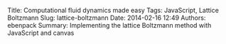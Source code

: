 Title: Computational fluid dynamics made easy
Tags: JavaScript, Lattice Boltzmann
Slug: lattice-boltzmann
Date: 2014-02-16 12:49
Authors: ebenpack
Summary: Implementing the lattice Boltzmann method with JavaScript and canvas

<div style="height:0">
    <svg width="0" height="0">
        <!-- Definitions -->
        <defs>
            <!-- Hatching pattern -->
            <pattern id="diagonalHatch" patternUnits="userSpaceOnUse" width="50" height="50" patternTransform="rotate(-45)">
            <rect x="0" y="0" width="100" height="100" fill="white"/>
            <path d="M -1,50 H 200" stroke="#000000" stroke-width="20"/>
            </pattern>
        </defs>
        <defs>
            <g id="arrow-group">
                <line x1="0" y1="0" x2="125" y2="125" stroke-width="10"></line>
                <polygon points="155,155 145,105 105,145"></polygon>
            </g>
        </defs>
        <defs>
            <g id="arrow-group-short">
                <line x1="0" y1="0" x2="85" y2="85" stroke-width="10"></line>
                <polygon points="110,110 100,60 60,100"></polygon>
            </g>
        </defs>
        <defs>
            <g id="triangle">
                <line x1="200" y1="0" x2="0" y2="347" stroke-width="10"></line>
                <line x1="200" y1="0" x2="400" y2="347" stroke-width="10"></line>
                <line x1="0" y1="347" x2="400" y2="347" stroke-width="10"></line>
            </g>
        </defs>
        <defs>
            <g id="particle-arrow">
                <circle cx="0" cy="0" r="30"></circle>
                <line x1="0" y1="0" x2="175" y2="0" stroke-width="15"></line>
                <polygon points="200,0 170,-20 170,20"></polygon>
            </g>
        </defs>
        <defs>
            <g id="arrow-group-large">
                <line x1="0" y1="0" x2="470" y2="470" stroke-width="10"></line>
                <polygon points="485,485 475,435 435,475"></polygon>
            </g>
        </defs>
        <defs>
            <g id="arrow-group-large-short">
                <line x1="0" y1="0" x2="330" y2="330" stroke-width="10"></line>
                <polygon points="345,345 335,295 295,335"></polygon>
            </g>
        </defs>
         <defs>
            <!-- Hatching pattern -->
            <pattern id="diagonalHatch" patternUnits="userSpaceOnUse" width="50" height="50" patternTransform="rotate(-45)">
            <rect x="0" y="0" width="100" height="100" fill="white"/>
            <path d="M -1,50 H 200" stroke="#000000" stroke-width="20"/>
            </pattern>
        </defs>
        <defs>
            <g id="arrow-group">
                <line x1="0" y1="0" x2="125" y2="125" stroke-width="10"></line>
                <polygon points="155,155 145,105 105,145"></polygon>
            </g>
        </defs>
    </svg>
    <style>
        svg .particle-arrow {
            fill: red;
            stroke: red;
        }

        svg .arrow-1 {
            fill: red;
            stroke: red;
        }
        svg .arrow-2 {
            fill: blue;
            stroke: blue;
        }
        svg .arrow-3 {
            fill: black;
            stroke: black;
        }

        svg .triangle {
            fill: black;
            stroke: black;
        }
    </style>
</div>

Over the 2013 winter holidays I was looking for a project to work on. I had been interested in learning more about the canvas element for a while, so, with the snow driving o’er the fields, I decided to make a simple snow simulation to start learning some canvas basics. Once I had a simple snow program up and running in the canvas, I turned my attention to implementing a wind system that would allow users to interact with the snow, creating gusts of wind with their mouse. My initial naive attempts—which mostly involved a mesh of nodes which contained a single wind vector, and some mechanism to propagate those vectors to the next node in their direction of travel—were fairly unsatisfactory, so I began to look for ways to improve the wind system. After some cursory googling, I started looking in earnest at computational fluid dynamics. This led me to the Navier-Stokes equations, which seemed just a little too complicated for what I was after. Navier-Stokes led me to lattice-gas automata (LGA), which, while conceptually quite simple, has some inherent issues. Finally, LGA led to the lattice Boltzmann methods (LBM).

In the 1970s and 1980s, the LGA model was developed to simulate fluid flow. This model uses a lattice comprised of individual cellular automata. Each cell can be in one of several states, each state representing particles at the cell moving with different discrete velocities. For example, in one of the most popular forms of the model, in which the lattice is represented as a hexagonal grid of cells, each cell has six or seven velocities (possibly including the 'at-rest' velocity), and each of these velocities can be in either the 'on' or 'off' state to indicate if there is a particle at that node traveling at that velocity. Each discrete time step in the model is comprised of two phases: the streaming phase, in which particles move from one node to the next in their direction of travel, and the collision phase, in which the particles within a node collide and bounce off each other and change direction.

<div id="lattice-gas-illustration">
    <svg width="300" height="200" viewbox="-20 -20 1230 650" >
        <!-- First row -->
        <g class="triangle" transform="translate(0,0)">
            <use xlink:href="#triangle" />
        </g>
        <g class="triangle" transform="translate(200,-52) rotate(180 200 200)">
            <use xlink:href="#triangle" />
        </g>
        <g class="triangle" transform="translate(400, 0)">
            <use xlink:href="#triangle" />
        </g>
        <g class="triangle" transform="translate(600, -52) rotate(180 200 200)">
            <use xlink:href="#triangle" />
        </g>
        <g class="triangle" transform="translate(800, 0)">
            <use xlink:href="#triangle" />
        </g>
        <!-- Second row -->
        <g class="triangle" transform="translate(0,294) rotate(180 200 200)">
            <use xlink:href="#triangle" />
        </g>
        <g class="triangle" transform="translate(200,345)">
            <use xlink:href="#triangle" />
        </g>
        <g class="triangle" transform="translate(400,294) rotate(180 200 200)">
            <use xlink:href="#triangle" />
        </g>
        <g class="triangle" transform="translate(600,345)">
            <use xlink:href="#triangle" />
        </g>
        <g class="triangle" transform="translate(800,294) rotate(180 200 200)">
            <use xlink:href="#triangle" />
        </g>
        <!-- Particles -->
        <g class="particle-arrow" transform="translate(400,347)">
            <use xlink:href="#particle-arrow" />
        </g>
        <g class="particle-arrow" transform="translate(800,347) rotate(-120)">
            <use xlink:href="#particle-arrow" />
        </g>
        <g class="particle-arrow" transform="translate(400,347) rotate(60)">
            <use xlink:href="#particle-arrow" />
        </g>
        <g class="particle-arrow" transform="translate(400,347) rotate(120)">
            <use xlink:href="#particle-arrow" />
        </g>
        <g class="particle-arrow" transform="translate(800,347) rotate(120)">
            <use xlink:href="#particle-arrow" />
        </g>
    </svg>
</div>

<p class="illustration-label">Two cells in a lattice-gas automata</p>

While its conceptual simplicity is alluring, LGA has some major shortcomings, many of which LBM directly addresses. And while LBM sacrifices a small amount of LGA's simplicity for the sake of increased accuracy and robustness, LBM is actually still surprisingly quite simple. Like LGA, LBM also consists of a lattice of nodes, but where LGA's nodes have a finite set of possible states, LBM's nodes contain a set of particle distribution functions (DFs). In other words, LBM is continuous where LGA is discrete.

LBM comes in many flavors. It can easily be configured for one-, two-, or three-dimensional spaces, each of which has its own variants. In this example we will be discussing D2Q9, which means a two-dimensional lattice, with nine discrete distribution functions per node. Other common configurations include D1Q3, D1Q5, D3Q15, and D3Q19

Each node in the lattice consists of a set of particle DFs. Together, these DFs represent a collection of particles, and are related to the probability of finding a particle at a node, at a given time, with a particular velocity. For D2Q9, there are nine DFs per node. The density of these DFs is represented by \\(n_i\\). Each DF is also associated with a velocity, represented by \\( \\vec{e}_{i}\\). These velocities correspond to the four cardinal directions, the four ordinal directions, as well as the 'at-rest' velocity. These velocities are chosen such that they carry a particle from a node in the lattice to one of its neighboring nodes. For convenience, these velocities are each assigned a number, as seen below.

<div id="node-distribution-illustration">
    <svg width="200" height="200" viewbox="-300 -300  1620 1620">
        <!-- Directions -->
        <defs>
            <g id="arrow-group-large">
                <line x1="0" y1="0" x2="470" y2="470" stroke-width="10"></line>
                <polygon points="485,485 475,435 435,475"></polygon>
            </g>
        </defs>
        <defs>
            <g id="arrow-group-large-short">
                <line x1="0" y1="0" x2="330" y2="330" stroke-width="10"></line>
                <polygon points="345,345 335,295 295,335"></polygon>
            </g>
        </defs>
        <rect class="outer" width="990" height="990" x="20" y="20" stroke="black" stroke-width="20" fill="white" />
        <!-- Ordinals -->
        <g class="arrow-3" transform="translate(515,515) rotate(0)">
            <use xlink:href="#arrow-group-large" />
        </g>
        <g class="arrow-3" transform="translate(515,515) rotate(90)">
            <use xlink:href="#arrow-group-large" />
        </g>
        <g class="arrow-3" transform="translate(515,515) rotate(180)">
            <use xlink:href="#arrow-group-large" />
        </g>
        <g class="arrow-3" transform="translate(515,515) rotate(270)">
            <use xlink:href="#arrow-group-large" />
        </g>

        <!-- Cardinals -->
        <g class="arrow-3" transform="translate(515,515) rotate(45)">
            <use xlink:href="#arrow-group-large-short" />
        </g>
        <g class="arrow-3" transform="translate(515,515) rotate(135)">
            <use xlink:href="#arrow-group-large-short" />
        </g>
        <g class="arrow-3" transform="translate(515,515) rotate(225)">
            <use xlink:href="#arrow-group-large-short" />
        </g>
        <g class="arrow-3" transform="translate(515,515) rotate(315)">
            <use xlink:href="#arrow-group-large-short" />
        </g>
        <circle cx="515" cy="515" r="30" stroke="black" stroke-width="10" fill="white"></circle>
        <text x="-100" y="-50" 
            font-family="Verdana" 
            font-size="75">
            6
        </text>
        <text x="500" y="-50" 
            font-family="Verdana" 
            font-size="75">
            2
        </text>
        <text x="1100" y="-50" 
            font-family="Verdana" 
            font-size="75">
            5
        </text>
        <text x="-100" y="550" 
            font-family="Verdana" 
            font-size="75">
            3
        </text>
        <text x="600" y="500" 
            font-family="Verdana" 
            font-size="75">
            0
        </text>
        <text x="1100" y="550" 
            font-family="Verdana" 
            font-size="75">
            1
        </text>
        <text x="1100" y="1120" 
            font-family="Verdana" 
            font-size="75">
            8
        </text>
        <text x="500" y="1120" 
            font-family="Verdana" 
            font-size="75">
            4
        </text>
        <text x="-100" y="1120" 
            font-family="Verdana" 
            font-size="75">
            7
        </text>
    </svg>
</div>
<p class="illustration-label">Discrete velocities for D2Q9 model</p>

The \\(x\\) and \\(y\\) components of the velocities for each \\( \\vec{e}_{i}\\) are shown below, and as you can see they correspond to the diagram above.


\\(
    \begin{alignat}{7}
        &\\vec{e}\_{0} = (&0,  &&0)  \\quad \\\\
        &\\vec{e}\_{1} = (&1,  &&0)  \\quad &\\vec{e}\_{5} = (& 1, &&1) \\\\
        &\\vec{e}\_{2} = (&0,  &&1)  \\quad &\\vec{e}\_{6} = (&-1, &&1) \\\\
        &\\vec{e}\_{3} = (&-1, &&0)  \\quad &\\vec{e}\_{7} = (&-1,&&-1) \\\\
        &\\vec{e}\_{4} = (&0,  &&-1) \\quad &\\vec{e}\_{8} = (& 1,&&-1) \\\\
    \end{alignat}
\\)

For each node in the lattice, two important properties can be calculated from the DFs. The macroscopic density at a particular node is described by the equation \\( \\rho = \sum n\_{i} \\), or the summation of the densities of the individual distribution functions of a node (i.e. the macroscopic density). Once the density has been calculated, it can then be used to calculate the macroscopic velocity, \\( \\vec{u} = \\frac{1}{\\rho} \sum n\_{i} \\vec{e}\_{i}\\).


Like the LGA, the LBM consists of two phases which update the DFs: namely, streaming, and collision. In the streaming phase, the DFs of each node move to the next node in their direction of travel. It is also during this phase that boundary conditions are considered. If a boundary is encountered, the distributions that would have been streamed into the boundary are in some way redirected away from that boundary. More will be said of this later.

<div id="stream-start-illustration">
    <svg width="200" height="200" viewbox="0 0 1020 1020">
        <!-- Streaming, start -->
        <!-- First column -->
        <rect class="inner" width="330" height="330" x="20" y="20" stroke="black" stroke-width="20" fill="white" />
        <g class="arrow-3" transform="translate(185,185) rotate(0)">
            <use xlink:href="#arrow-group" />
        </g>
        <circle cx="185" cy="185" r="30" stroke="black" stroke-width="10" fill="white"></circle>
        <rect class="inner" width="330" height="330" x="20" y="350" stroke="black" stroke-width="20" fill="white" />
        <g class="arrow-3" transform="translate(185,515) rotate(315)">
            <use xlink:href="#arrow-group-short" />
        </g>
        <circle cx="185" cy="515" r="30" stroke="black" stroke-width="10" fill="white"></circle>
        <rect class="inner" width="330" height="330" x="20" y="680" stroke="black" stroke-width="20" fill="white" />
        <g class="arrow-3" transform="translate(185,845) rotate(270)">
            <use xlink:href="#arrow-group" />
        </g>
        <circle cx="185" cy="845" r="30" stroke="black" stroke-width="10" fill="white"></circle>

        <!-- Second column -->
        <rect class="inner" width="330" height="330" x="350" y="20" stroke="black" stroke-width="20" fill="white" />
        <g class="arrow-3" transform="translate(515,185) rotate(45)">
            <use xlink:href="#arrow-group-short" />
        </g>
        <circle cx="515" cy="185" r="30" stroke="black" stroke-width="10" fill="white"></circle>
        <rect class="inner" width="330" height="330" x="350" y="350" stroke="black" stroke-width="20" fill="white" />

        <!-- Ordinal directions -->
        <g class="arrow-1" transform="translate(515,515) rotate(0)">
            <use xlink:href="#arrow-group" />
        </g>
        <g class="arrow-1" transform="translate(515,515) rotate(90)">
            <use xlink:href="#arrow-group" />
        </g>
        <g class="arrow-1" transform="translate(515,515) rotate(180)">
            <use xlink:href="#arrow-group" />
        </g>
        <g class="arrow-1" transform="translate(515,515) rotate(270)">
            <use xlink:href="#arrow-group" />
        </g>

        <!-- Cardinal directions -->
        <g class="arrow-1" transform="translate(515,515) rotate(45)">
            <use xlink:href="#arrow-group-short" />
        </g>
        <g class="arrow-1" transform="translate(515,515) rotate(135)">
            <use xlink:href="#arrow-group-short" />
        </g>
        <g class="arrow-1" transform="translate(515,515) rotate(225)">
            <use xlink:href="#arrow-group-short" />
        </g>
        <g class="arrow-1" transform="translate(515,515) rotate(315)">
            <use xlink:href="#arrow-group-short" />
        </g>
        <circle cx="515" cy="515" r="30" stroke="black" stroke-width="10" fill="white"></circle>
        <rect class="inner" width="330" height="330" x="350" y="680" stroke="black" stroke-width="20" fill="white" />
        <g class="arrow-3" transform="translate(515,845) rotate(225)">
            <use xlink:href="#arrow-group-short" />
        </g>
        <circle cx="515" cy="845" r="30" stroke="black" stroke-width="10" fill="white"></circle>

        <!-- Third column -->
        <rect class="inner" width="330" height="330" x="680" y="20" stroke="black" stroke-width="20" fill="white" />
        <g class="arrow-3" transform="translate(845,185) rotate(90)">
            <use xlink:href="#arrow-group" />
        </g>
        <circle cx="845" cy="185" r="30" stroke="black" stroke-width="10" fill="white"></circle>
        <rect class="inner" width="330" height="330" x="680" y="350" stroke="black" stroke-width="20" fill="white" />
        <g class="arrow-3" transform="translate(845,515) rotate(135)">
            <use xlink:href="#arrow-group-short" />
        </g>
        <circle cx="845" cy="515" r="30" stroke="black" stroke-width="10" fill="white"></circle>
        <rect class="inner" width="330" height="330" x="680" y="680" stroke="black" stroke-width="20" fill="white" />
        <g class="arrow-3" transform="translate(845,845) rotate(180)">
            <use xlink:href="#arrow-group" />
        </g>
        <circle cx="845" cy="845" r="30" stroke="black" stroke-width="10" fill="white"></circle>
    </svg>
</div>
<p class="illustration-label">Prior to streaming phase</p>

<div id="stream-end-illustration">
    <svg width="200" height="200" viewbox="0 0 1020 1020">
        <!-- Streaming, end -->
        <!-- First column -->
        <rect class="inner" width="330" height="330" x="20" y="20" stroke="black" stroke-width="20" fill="white" />
        <g class="arrow-1" transform="translate(185,185) rotate(180)">
            <use xlink:href="#arrow-group" />
        </g>
        <circle cx="185" cy="185" r="30" stroke="black" stroke-width="10" fill="white"></circle>
        <rect class="inner" width="330" height="330" x="20" y="350" stroke="black" stroke-width="20" fill="white" />
        <g class="arrow-1" transform="translate(185,515) rotate(135)">
            <use xlink:href="#arrow-group-short" />
        </g>
        <circle cx="185" cy="515" r="30" stroke="black" stroke-width="10" fill="white"></circle>
        <rect class="inner" width="330" height="330" x="20" y="680" stroke="black" stroke-width="20" fill="white" />
        <g class="arrow-1" transform="translate(185,845) rotate(90)">
            <use xlink:href="#arrow-group" />
        </g>
        <circle cx="185" cy="845" r="30" stroke="black" stroke-width="10" fill="white"></circle>

        <!-- Second column -->
        <rect class="inner" width="330" height="330" x="350" y="20" stroke="black" stroke-width="20" fill="white" />
        <g class="arrow-1" transform="translate(515,185) rotate(225)">
            <use xlink:href="#arrow-group-short" />
        </g>
        <circle cx="515" cy="185" r="30" stroke="black" stroke-width="10" fill="white"></circle>
        <rect class="inner" width="330" height="330" x="350" y="350" stroke="black" stroke-width="20" fill="white" />

        <!-- Ordinal directions -->
        <g class="arrow-3" transform="translate(515,515) rotate(0)">
            <use xlink:href="#arrow-group" />
        </g>
        <g class="arrow-3" transform="translate(515,515) rotate(90)">
            <use xlink:href="#arrow-group" />
        </g>
        <g class="arrow-3" transform="translate(515,515) rotate(180)">
            <use xlink:href="#arrow-group" />
        </g>
        <g class="arrow-3" transform="translate(515,515) rotate(270)">
            <use xlink:href="#arrow-group" />
        </g>

        <!-- Cardinal directions -->
        <g class="arrow-3" transform="translate(515,515) rotate(45)">
            <use xlink:href="#arrow-group-short" />
        </g>
        <g class="arrow-3" transform="translate(515,515) rotate(135)">
            <use xlink:href="#arrow-group-short" />
        </g>
        <g class="arrow-3" transform="translate(515,515) rotate(225)">
            <use xlink:href="#arrow-group-short" />
        </g>
        <g class="arrow-3" transform="translate(515,515) rotate(315)">
            <use xlink:href="#arrow-group-short" />
        </g>
        <circle cx="515" cy="515" r="30" stroke="black" stroke-width="10" fill="white"></circle>
        <rect class="inner" width="330" height="330" x="350" y="680" stroke="black" stroke-width="20" fill="white" />
        <g class="arrow-1" transform="translate(515,845) rotate(45)">
            <use xlink:href="#arrow-group-short" />
        </g>
        <circle cx="515" cy="845" r="30" stroke="black" stroke-width="10" fill="white"></circle>

        <!-- Third column -->
        <rect class="inner" width="330" height="330" x="680" y="20" stroke="black" stroke-width="20" fill="white" />
        <g class="arrow-1" transform="translate(845,185) rotate(270)">
            <use xlink:href="#arrow-group" />
        </g>
        <circle cx="845" cy="185" r="30" stroke="black" stroke-width="10" fill="white"></circle>
        <rect class="inner" width="330" height="330" x="680" y="350" stroke="black" stroke-width="20" fill="white" />
        <g class="arrow-1" transform="translate(845,515) rotate(315)">
            <use xlink:href="#arrow-group-short" />
        </g>
        <circle cx="845" cy="515" r="30" stroke="black" stroke-width="10" fill="white"></circle>
        <rect class="inner" width="330" height="330" x="680" y="680" stroke="black" stroke-width="20" fill="white" />
        <g class="arrow-1" transform="translate(845,845) rotate(0)">
            <use xlink:href="#arrow-group" />
        </g>
        <circle cx="845" cy="845" r="30" stroke="black" stroke-width="10" fill="white"></circle>
    </svg>
</div>
<p class="illustration-label">After streaming phase</p>

The collision phase moves the DFs at a node towards a local equilibrium. The collision phase for the LBM is somewhat more complicated than that of LGA. The most important thing for this phase is that however the collision is calculated, it must conserve mass, momentum and energy. One common approach to this phase is to make use of the Bhatnagar-Gross-Krook (BGK) relaxation term. This is described by the equation \\( \\Omega\_{i}=-\\tau^{-1}(n\_i-n\_i^{eq})\\), where \\( n\_i^{eq} \\) is a local equilibrium value for the DFs. The term \\( \\tau \\) is a relaxation time, and is related to the viscosity. Equilibrium is calculated with the equation \\( n\_{i}^{eq} = \\rho\\omega\_{i}[1+3\\vec{e}\_{i}\\cdot\\vec{u}+\\frac{9}{2}(\\vec{e}\_{i}\\cdot\\vec{u}^{2})-\\frac{3}{2}|\\vec{u}|^{2}] \\), where the weights \\(\\omega\_{i}\\) are as follows:

\\(
    \\begin{cases}\\begin{alignat}{2}
        \\omega\_{i=0} =  \\frac{4}{9} \\\\
        \\omega\_{i=\\{1..4\\}}= \\frac{1}{9} \\\\
        \\omega\_{i=\\{5..8\\}}= \\frac{1}{36}
    \\end{alignat}\\end{cases}
\\)

The new equilibrium values after collision are calculated with the following equation \\( n\_{i}^{new} = n\_{i}^{old}+\\frac{1}{\\tau}(n\_{i}^{eq}-n\_{i}^{old})\\)

There are many options for handling boundary conditions, but for the sake of brevity we will only discuss a few of the highlights. One of the most important distinctions with boundary conditions is between slip and no-slip conditions. These describe the behavior of the fluid at the interface between fluid and solid boundary. The slip condition represents a non-zero relative velocity between the fluid and the boundary, while no-slip represents a zero velocity at the boundary.

In terms of implementation in a lattice Boltzmann simulation, these two boundnary conditions would look like this: in this example, before streaming, we have three distribution functions of three different nodes, all with the same velocity. If boundary conditions were ignored, after streaming, each of these DFs would land within a boundary.

<div id="bounce-start-illustration">
    <svg width="200" height="200" viewbox="0 0 1020 1020">
        <!-- Boundary conditions, starting position -->
        <!-- First column -->
        <rect class="inner" width="330" height="330" x="20" y="20" stroke="black" stroke-width="20" fill="url(#diagonalHatch)" />
        <rect class="inner" width="330" height="330" x="20" y="350" stroke="black" stroke-width="20" fill="white" />
        <g class="arrow-1" transform="translate(185,515) rotate(-90)">
            <use xlink:href="#arrow-group" />
        </g>
        <circle cx="185" cy="515" r="30" stroke="black" stroke-width="10" fill="white"></circle>
        <rect class="inner" width="330" height="330" x="20" y="680" stroke="black" stroke-width="20" fill="white" />

        <!-- Second column -->
        <rect class="inner" width="330" height="330" x="350" y="20" stroke="black" stroke-width="20" fill="url(#diagonalHatch)" />
        <rect class="inner" width="330" height="330" x="350" y="350" stroke="black" stroke-width="20" fill="white" />
        <g class="arrow-2" transform="translate(515,515) rotate(-90)">
            <use xlink:href="#arrow-group" />
        </g>
        <circle cx="515" cy="515" r="30" stroke="black" stroke-width="10" fill="white"></circle>
        <rect class="inner" width="330" height="330" x="350" y="680" stroke="black" stroke-width="20" fill="white" />
        <g class="arrow-3" transform="translate(515,845) rotate(-90)">
            <use xlink:href="#arrow-group" />
        </g>
        <circle cx="515" cy="845" r="30" stroke="black" stroke-width="10" fill="white"></circle>

        <!-- Third column -->
        <rect class="inner" width="330" height="330" x="680" y="20" stroke="black" stroke-width="20" fill="url(#diagonalHatch)" />
        <rect class="inner" width="330" height="330" x="680" y="350" stroke="black" stroke-width="20" fill="url(#diagonalHatch)" />
        <rect class="inner" width="330" height="330" x="680" y="680" stroke="black" stroke-width="20" fill="url(#diagonalHatch)" />
    </svg>
</div>

After streaming, with the no-slip condition, each of those distributions are still headed in the same direction, although they are now travelling in the opposite direction as prior to streaming. No-slip, in essence, can be thought of as a simple reflection of the particles at the boundary. Upon encountering a boundary, a distribution is bounced back to its source node, but with an opposing velocity.

<div id="bounce-no-slip-illustration">
    <svg width="200" height="200" viewbox="0 0 1020 1020">
        <!-- Boundary conditions, no-slip -->
        <!-- First column -->
        <rect class="inner" width="330" height="330" x="20" y="20" stroke="black" stroke-width="20" fill="url(#diagonalHatch)" />
        <rect class="inner" width="330" height="330" x="20" y="350" stroke="black" stroke-width="20" fill="white" />
        <g class="arrow-1" transform="translate(185,515) rotate(90)">
            <use xlink:href="#arrow-group" />
        </g>
        <circle cx="185" cy="515" r="30" stroke="black" stroke-width="10" fill="white"></circle>
        <rect class="inner" width="330" height="330" x="20" y="680" stroke="black" stroke-width="20" fill="white" />

        <!-- Second column -->
        <rect class="inner" width="330" height="330" x="350" y="20" stroke="black" stroke-width="20" fill="url(#diagonalHatch)" />
        <rect class="inner" width="330" height="330" x="350" y="350" stroke="black" stroke-width="20" fill="white" />
        <g class="arrow-2" transform="translate(515,515) rotate(90)">
            <use xlink:href="#arrow-group" />
        </g>
        <circle cx="515" cy="515" r="30" stroke="black" stroke-width="10" fill="white"></circle>
        <rect class="inner" width="330" height="330" x="350" y="680" stroke="black" stroke-width="20" fill="white" />
        <g class="arrow-3" transform="translate(515,845) rotate(90)">
            <use xlink:href="#arrow-group" />
        </g>
        <circle cx="515" cy="845" r="30" stroke="black" stroke-width="10" fill="white"></circle>

        <!-- Third column -->
        <rect class="inner" width="330" height="330" x="680" y="20" stroke="black" stroke-width="20" fill="url(#diagonalHatch)" />
        <rect class="inner" width="330" height="330" x="680" y="350" stroke="black" stroke-width="20" fill="url(#diagonalHatch)" />
        <rect class="inner" width="330" height="330" x="680" y="680" stroke="black" stroke-width="20" fill="url(#diagonalHatch)" />
    </svg>
</div>

The no-slip condition is a bit more complicated in terms of implementation. In the example below, we start as before, with three distribution functions of three different nodes, all headed in the same direction towards a boundary.
    
<div id="bounce-start-illustration">
    <svg width="200" height="200" viewbox="0 0 1020 1020">
        <!-- Boundary conditions, starting position -->
        <!-- First column -->
        <rect class="inner" width="330" height="330" x="20" y="20" stroke="black" stroke-width="20" fill="url(#diagonalHatch)" />
        <rect class="inner" width="330" height="330" x="20" y="350" stroke="black" stroke-width="20" fill="white" />
        <g class="arrow-1" transform="translate(185,515) rotate(-90)">
            <use xlink:href="#arrow-group" />
        </g>
        <circle cx="185" cy="515" r="30" stroke="black" stroke-width="10" fill="white"></circle>
        <rect class="inner" width="330" height="330" x="20" y="680" stroke="black" stroke-width="20" fill="white" />

        <!-- Second column -->
        <rect class="inner" width="330" height="330" x="350" y="20" stroke="black" stroke-width="20" fill="url(#diagonalHatch)" />
        <rect class="inner" width="330" height="330" x="350" y="350" stroke="black" stroke-width="20" fill="white" />
        <g class="arrow-2" transform="translate(515,515) rotate(-90)">
            <use xlink:href="#arrow-group" />
        </g>
        <circle cx="515" cy="515" r="30" stroke="black" stroke-width="10" fill="white"></circle>
        <rect class="inner" width="330" height="330" x="350" y="680" stroke="black" stroke-width="20" fill="white" />
        <g class="arrow-3" transform="translate(515,845) rotate(-90)">
            <use xlink:href="#arrow-group" />
        </g>
        <circle cx="515" cy="845" r="30" stroke="black" stroke-width="10" fill="white"></circle>

        <!-- Third column -->
        <rect class="inner" width="330" height="330" x="680" y="20" stroke="black" stroke-width="20" fill="url(#diagonalHatch)" />
        <rect class="inner" width="330" height="330" x="680" y="350" stroke="black" stroke-width="20" fill="url(#diagonalHatch)" />
        <rect class="inner" width="330" height="330" x="680" y="680" stroke="black" stroke-width="20" fill="url(#diagonalHatch)" />
    </svg>
</div>

After streaming we can see the distributions 'slip' at the boundary.

<div id="bounce-slip-illustration">
    <svg width="200" height="200" viewbox="0 0 1020 1020">
        <!-- Boundary conditions, slip -->
        <!-- First column -->
        <rect class="inner" width="330" height="330" x="20" y="20" stroke="black" stroke-width="20" fill="url(#diagonalHatch)" />
        <rect class="inner" width="330" height="330" x="20" y="350" stroke="black" stroke-width="20" fill="white" />
        <circle cx="185" cy="515" r="30" stroke="black" stroke-width="10" fill="white"></circle>
        <rect class="inner" width="330" height="330" x="20" y="680" stroke="black" stroke-width="20" fill="white" />

        <!-- Second column -->
        <rect class="inner" width="330" height="330" x="350" y="20" stroke="black" stroke-width="20" fill="url(#diagonalHatch)" />
        <rect class="inner" width="330" height="330" x="350" y="350" stroke="black" stroke-width="20" fill="white" />
        <g class="arrow-2" transform="translate(515,515) rotate(90)">
            <use xlink:href="#arrow-group" />
        </g>
        <g class="arrow-1" transform="translate(515,515)">
            <use xlink:href="#arrow-group" />
        </g>
        <g class="arrow-3" transform="translate(515,515) rotate(180)">
            <use xlink:href="#arrow-group" />
        </g>
        <circle cx="515" cy="515" r="30" stroke="black" stroke-width="10" fill="white"></circle>
        <rect class="inner" width="330" height="330" x="350" y="680" stroke="black" stroke-width="20" fill="white" />
        <circle cx="515" cy="845" r="30" stroke="black" stroke-width="10" fill="white"></circle>

        <!-- Third column -->
        <rect class="inner" width="330" height="330" x="680" y="20" stroke="black" stroke-width="20" fill="url(#diagonalHatch)" />
        <rect class="inner" width="330" height="330" x="680" y="350" stroke="black" stroke-width="20" fill="url(#diagonalHatch)" />
        <rect class="inner" width="330" height="330" x="680" y="680" stroke="black" stroke-width="20" fill="url(#diagonalHatch)" />
    </svg>
</div>

We can see that, although the three DFs had the same velocity before streaming (i.e. were travelling in the same direction), after they collide with the boundary, each is headed in a different direction. The direction that a DF is travelling after encountering a boundary under the slip condition, then, is dependent on the orientation of that boundary.

Fortunately, not only is no-slip easier to implement, it also generally provides a more accurate simulation. It simulates the adhesion of a viscous fluid at the boundary, as if the fluid at the edge is sticking to the boundary. The no-slip condition does not hold in every situation, but for our purposes it is sufficient.

That more or less sums up the lattice Boltzmann method. Of course, it's very broad and deep topic, and I have only provided a short introduction. Hopefully, though, that will provide enough of a background to understand some of the implementation details I'm going to discuss below. For more information, "Lattice Boltzmann Simulation for Shallow Water Flow Applications" (Banda and Seaid) provides a nice, brief introduction, and "Lattice-Gas Cellular Automata and Lattice Boltzmann Models - An Introduction" (Wolf-Gladrow) presents a much more thorough study of the topic.

## JavaScript Implementation ##

Implementation is not particularly difficult, once you understand the lattice Bolzman methods. At its most basic, the LBM requires a lattice of nodes. In this case, for D2Q9, a two-dimensional array suffices to represent our lattice (techincally, an array of length n, with each item consisting of an m length array, where n represents the width of the lattice, and m represents the height). For each node in the lattice, we must store, at a minimum, the densities of the DFs. It is also useful, in order to avoid repetition of work, to store the calculated macroscopic density, macroscopic velocity, the x and y components of that velocity, and the 'curl'. Additionally, a `barrier` boolean was stored on each node, as well as a `stream` array, used to temporarily store streamed values. Altogether, the constructor looked like this:

    #!javascript
    function LatticeNode() {
        this.distribution = [0,0,0,0,0,0,0,0,0]; // Individual densities for 
        // each of the nine DFs of a node.
        this.stream = [0,0,0,0,0,0,0,0,0]; // Used to temporarily hold streamed values
        this.density = 0; // Macroscopic density of a node.
        this.ux = 0; // X component of macroscopic velocity of a node.
        this.uy = 0; // Y component of macroscopic velocity of a node.
        this.barrier = false; // Boolean indicating if node is a barrier.
        this.curl = 0; // Curl of node.
    }

A `stream` and `collide` function are also required. And an `equilibrium` function helps avoid some repetition of code. These are shown below.

    #!javascript
    function stream() {
        // For each node in the lattice
        for (var x = 0; x < lattice_width; x++) {
            for (var y = 0; y < lattice_height; y++) {
                var node = lattice[x][y];
                if (!node.barrier) {
                    // For each DF on the node
                    for (var d = 0; d < 9; d++) {
                        // Get the velocity for the DF and calculate
                        // the coordinates of the node to stream it to
                        var move = node_directions[d];
                        var newx = move.x + x;
                        var newy = move.y + y;
                        // Check if new node is in the lattice
                        if (newx >= 0 && newx < lattice_width &&
                            newy >= 0 && newy < lattice_height) {
                            // If destination node is barrier, bounce distribution back to 
                            // originating node in opposite direction.
                            if (lattice[newx][newy].barrier) {
                                lattice[x][y].stream[reflection[d]] = node.distribution[d];
                            } else {
                                lattice[newx][newy].stream[d] = node.distribution[d];
                            }
                        }
                    }
                }
            }
        }
    }

In this example, the streamed values are placed in the special `node.stream` array. This allows us to avoid obliterating DF values which we will still need to use, while also allowing us to avoid creating an entirely new `LatticeNode` for every single node in the lattice.

    #!javascript
    function collide() {
        // For each node in the lattice
        for (var x = 0; x < lattice_width; x++) {
            for (var y = 0; y < lattice_height; y++) {
                var node = lattice[x][y];
                if (!node.barrier) {
                    var d = node.distribution; // Array of DFs
                    for (var p = 0; p < 9; p++) {
                        // Copy over values from streaming phase.
                        d[p] = node.stream[p];
                    }
                    // Calculate macroscopic density (rho) and velocity (ux, uy)
                    var rho = 0;
                    var ux = 0;
                    var uy = 0;
                    for (var i = 0; i < 9; i++) {
                        var direction = node_directions[i]
                        rho += d[i];
                        ux += d[i] * direction.x;
                        uy += d[i] * direction.x;
                    }
                    // Update values stored in node.
                    node.density = rho;
                    node.ux = ux;
                    node.uy = uy;
                    // Set node equilibrium for each velocity
                    var eq = equilibrium(ux, uy, rho);
                    for (var i = 0; i < 9; i++) {
                        var old_value = d[i];
                        node.distribution[i] = old_value + (omega * (eq[i] - old_value));
                    }
                }
            }
        }
    }

The equilibrium function would look more or less like so:
    
    #!javascript
    function equilibrium(node, ux, uy, rho) {
        // Calculate equilibrium densities of a node
        var eq = []; // Equilibrium values for all velocities in a node.
        var u2 = (ux * ux) + (uy * uy); // Magnitude of macroscopic velocity
        for (var d = 0; d < 9; d++) {
            // Calculate equilibrium value
            var velocity = node_directions[d]; // Node direction vector
            var eu = (velocity.x * ux) + (velocity.y * uy); // Macro velocity multiplied by distribution velocity
            eq.push(node_weight[d] * rho * (1 + 3*eu + 4.5*(eu*eu) - 1.5*u2)); // Equilibrium equation
        }
        return eq;
    }

It is possible to rewrite these functions such that much of the repetition of work is elimintated, but these are the core algorithms.

And that's really more or less all that's required at the most basic level. Of course, in order to draw and interact with the lattice, and do other interesting things, a few more functions are required, and there's going to be some glue code to stick everything together, but those are mostly just implementation details.

## Difficulties ##

It took rather a long time to arrive at a proper implementation of the LBM. Not having any prior experience with computational fluid dynamics, I was learning the material as I was trying to code it. There were a lot of missteps, as I didn't fully understand the topic, but attempting to code implementations as I learned certainly helped to concretize the material.

One of the biggest bugbears on this project was related to the coordinate system. The literature on the topic naturally presents examples and equations in the standard Cartesian coordinate system (i.e. with the origin at the bottom left, with x increasing as you move left, and y increasing as you move up). However, computer graphics typically place the origin at the top left (i.e. x increasing as you move right, and y increasing as you move down). This is how the canvas behaves. This was the source of a subtle and pernicious bug, where I had failed to translate between these coordinate systems in a single equation. The program appeared to behave mostly correctly, but upon close inspection exhibited odd, incorrect behavior. At this point, where this bug has been (I hope) thoroughly squashed, I am not planning on re-engineering the program, but if I were to build this from scratch, knowing what I now know, I would try to find a way to design the program with a single point of failure for this issue, instead of translating between the coordinate systems every time something happens on the y-axis.

### Optimizations and improvements ##

This simulation started out dog-slow. Some optimizations were made here and there (e.g. removing the loop from the equilibrium function, pre-calculating any shared values, and then calculating each equilibrium value on its own line; see below), but I believe the most significant speedup came when I added the `stream` array to the `LatticeNode` objects. With the LBM, it is necessary to have somewhere to store the streamed values so that they don't obliterate the values ahead of them (although this isn't strictly true... it is possible to achieve the same goal by looping over the lattice four times, starting from each of the four corners, streaming only a portion of the DFs each time). Previously I had been creating an entirely new lattice for each time-step. This was very inefficient, and required a lot of extra work, both to set up and initialize the array, as well as behind the scenes with the extra garbage collection required when the old array was discarded. So the addition of the `stream` array, along with a few related optimizations, meant that, instead of throwing away every single node on every single tick, that each node essentially lived in perpetuity, for the life of the program, and the values it stored (especially the `distribution` array) were never destroyed and recreated, only ever updated. This obviated the need for much of the garbage collection and object instantiation that the browser had been performing, and it resulted in a very significant speedup.

    #!javascript
    // Optimized equilibrium function.
    // Eliminates much repetition of work.
    function equilibrium(ux, uy, rho) {
        var eq = []; // Equilibrium values for all velocities in a node.
        var ux3 = 3 * ux;
        var uy3 = 3 * uy;
        var ux2 = ux * ux;
        var uy2 = uy * uy;
        var uxuy2 = 2 * ux * uy;
        var u2 = ux2 + uy2;
        var u215 = 1.5 * u2;
        eq[0] = four9ths * rho * (1 - u215);
        eq[1] = one9th * rho * (1 + ux3 + 4.5*ux2 - u215);
        eq[2] = one9th * rho * (1 - uy3 + 4.5*uy2 - u215);
        eq[3] = one9th * rho * (1 - ux3 + 4.5*ux2 - u215);
        eq[4] = one9th * rho * (1 + uy3 + 4.5*uy2 - u215);
        eq[5] = one36th * rho * (1 + ux3 - uy3 + 4.5*(u2-uxuy2) - u215);
        eq[6] = one36th * rho * (1 - ux3 - uy3 + 4.5*(u2+uxuy2) - u215);
        eq[7] = one36th * rho * (1 - ux3 + uy3 + 4.5*(u2-uxuy2) - u215);
        eq[8] = one36th * rho * (1 + ux3 + uy3 + 4.5*(u2+uxuy2) - u215);
        return eq;
    }

One of the most significant improvements that I made, in terms of maintainability, clarity, and extensibility, was refactoring to the module pattern. My early efforts in programming the LBM were not well designed. It can be difficult to settle on a design before you fully understand the problem at hand. But once I had come to a full understanding of the problem, and had a more-or-less working (but still poorly designed) implementation, I refactored. Well... I say refactored, but the truth is that it was a complete rewrite. They say 'write one to throw away', and that can be a major boon on a project. It certainly would have taken longer to reshape my initial design than to start from scratch, and bugs—introduced as a result of my incomplete understanding of the problem—would have almost certainly come along for the ride. This module-like architecture has also allowed for more rapid extension of the program, such as the addition of a new draw-mode, or new controls (play/pause, etc.), and overall it is far less brittle than the ad-hoc, global-ridden spaghetti-mess the prgram began as.

<script type="text/javascript" src="http://cdn.mathjax.org/mathjax/latest/MathJax.js?config=TeX-AMS-MML_HTMLorMML">
</script>